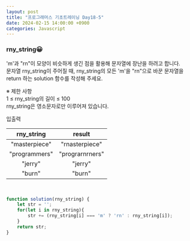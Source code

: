 ```yaml
---
layout: post
title: "프로그래머스 기초트레이닝 Day18-5"
date: 2024-02-15 14:00:00 +0900
categories: Javascript
---
```


### rny_string😀

'm'과 "rn"이 모양이 비슷하게 생긴 점을 활용해 문자열에 장난을 하려고 합니다.<br> 문자열 rny_string이 주어질 때, rny_string의 모든 'm'을 "rn"으로 바꾼 문자열을 return 하는 solution 함수를 작성해 주세요.<br>

※ 제한 사항<br>
1 ≤ rny_string의 길이 ≤ 100<br>
rny_string은 영소문자로만 이루어져 있습니다.<br>

입출력 <br>

|rny_string|  result   |
| :-------: | :-------: |
| "masterpiece"| "rnasterpiece" |
|  "programmers" |"prograrnrners"  |
|  "jerry" |	"jerry"|
|  "burn" |"burn" |

<br>

```javascript
function solution(rny_string) {
    let str = '';
    for(let i in rny_string){
        str += (rny_string[i] === 'm' ? 'rn' : rny_string[i]);
    } 
    return str;
}
```
